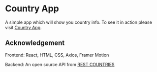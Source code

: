 # Country App

A simple app which will show you country info. To see it in action please visit [Country App](https://apps.iftekhairul.net/country/).

## Acknowledgement

Frontend: React, HTML, CSS, Axios, Framer Motion

Backend: An open source API from [REST COUNTRIES](https://restcountries.com)
